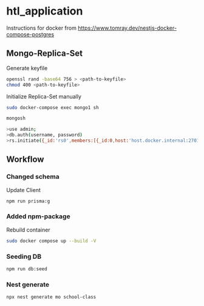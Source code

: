 # htl_application

Instructions for docker from https://www.tomray.dev/nestjs-docker-compose-postgres

## Mongo-Replica-Set
Generate keyfile
```sh
openssl rand -base64 756 > <path-to-keyfile>
chmod 400 <path-to-keyfile>
```
Initialize Replica-Set manually

```sh
sudo docker-compose exec mongo1 sh

mongosh

>use admin;
>db.auth(username, password)
>rs.initiate({_id:'rs0',members:[{_id:0,host:'host.docker.internal:27017',priority:1},{_id:1,host:'host.docker.internal:27018',priority:0.5},{_id:2,host:'host.docker.internal:27019',priority:0.5}]})

```



## Workflow

### Changed schema
Update Client
```sh
npm run prisma:g
```

### Added npm-package
Rebuild container
```sh
sudo docker compose up --build -V
```

### Seeding DB
```sh
npm run db:seed
```

### Nest generate
```
npx nest generate mo school-class
```

